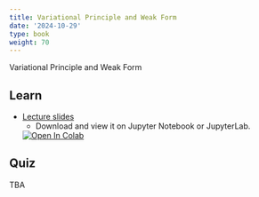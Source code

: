 ```yaml
---
title: Variational Principle and Weak Form
date: '2024-10-29'
type: book
weight: 70
---
```


Variational Principle and Weak Form

<!--more-->

<!-- {{< icon name="clock" pack="fas" >}} 1-2 hours per week, for 8 weeks -->

## Learn

- [Lecture slides](https://github.com/echoi/compgeodyn/blob/master/VariationalPrinciple_and_WeakForm.ipynb)
  - Download and view it on Jupyter Notebook or JupyterLab. <a target="_blank" href="https://colab.research.google.com/github/echoi/compgeodyn/blob/master/VariationalPrinciple_and_WeakForm.ipynb">
  <img src="https://colab.research.google.com/assets/colab-badge.svg" alt="Open In Colab"/>
</a>
<!-- {{< youtube rfscVS0vtbw >}} -->

## Quiz

TBA
<!-- {{< spoiler text="What is the difference between lists and tuples?" >}}
Lists

- Lists are mutable - they can be changed
- Slower than tuples
- Syntax: `a_list = [1, 2.0, 'Hello world']`

Tuples

- Tuples are immutable - they can't be changed
- Tuples are faster than lists
- Syntax: `a_tuple = (1, 2.0, 'Hello world')`
  {{< /spoiler >}}

{{< spoiler text="Is Python case-sensitive?" >}}
Yes
{{< /spoiler >}} -->

<!-- {{< cta cta_text="Next topic" cta_link="continuum-mechanics-stress" >}} -->
